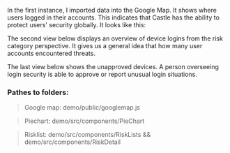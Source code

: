 In the first instance, I imported data into the Google Map. It shows where users logged in their accounts. This indicates that Castle has the ability to protect users' security globally. It looks like this:


The second view below displays an overview of device logins from the risk category perspective. It gives us a general idea that how many user accounts encountered threats.


The last view below shows the unapproved devices. A person overseeing login security is able to approve or report unusual login situations. 

### Pathes to folders:

> Google map: demo/public/googlemap.js

> Piechart: demo/src/components/PieChart

> Risklist: demo/src/components/RiskLists && demo/src/components/RiskDetail
